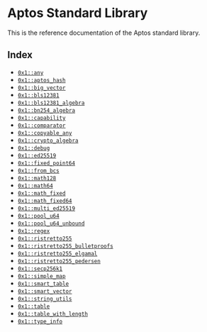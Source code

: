 
<a id="@Aptos_Standard_Library_0"></a>

# Aptos Standard Library


This is the reference documentation of the Aptos standard library.


<a id="@Index_1"></a>

## Index


-  [`0x1::any`](any.md#0x1_any)
-  [`0x1::aptos_hash`](hash.md#0x1_aptos_hash)
-  [`0x1::big_vector`](big_vector.md#0x1_big_vector)
-  [`0x1::bls12381`](bls12381.md#0x1_bls12381)
-  [`0x1::bls12381_algebra`](bls12381_algebra.md#0x1_bls12381_algebra)
-  [`0x1::bn254_algebra`](bn254_algebra.md#0x1_bn254_algebra)
-  [`0x1::capability`](capability.md#0x1_capability)
-  [`0x1::comparator`](comparator.md#0x1_comparator)
-  [`0x1::copyable_any`](copyable_any.md#0x1_copyable_any)
-  [`0x1::crypto_algebra`](crypto_algebra.md#0x1_crypto_algebra)
-  [`0x1::debug`](debug.md#0x1_debug)
-  [`0x1::ed25519`](ed25519.md#0x1_ed25519)
-  [`0x1::fixed_point64`](fixed_point64.md#0x1_fixed_point64)
-  [`0x1::from_bcs`](from_bcs.md#0x1_from_bcs)
-  [`0x1::math128`](math128.md#0x1_math128)
-  [`0x1::math64`](math64.md#0x1_math64)
-  [`0x1::math_fixed`](math_fixed.md#0x1_math_fixed)
-  [`0x1::math_fixed64`](math_fixed64.md#0x1_math_fixed64)
-  [`0x1::multi_ed25519`](multi_ed25519.md#0x1_multi_ed25519)
-  [`0x1::pool_u64`](pool_u64.md#0x1_pool_u64)
-  [`0x1::pool_u64_unbound`](pool_u64_unbound.md#0x1_pool_u64_unbound)
-  [`0x1::regex`](regex.md#0x1_regex)
-  [`0x1::ristretto255`](ristretto255.md#0x1_ristretto255)
-  [`0x1::ristretto255_bulletproofs`](ristretto255_bulletproofs.md#0x1_ristretto255_bulletproofs)
-  [`0x1::ristretto255_elgamal`](ristretto255_elgamal.md#0x1_ristretto255_elgamal)
-  [`0x1::ristretto255_pedersen`](ristretto255_pedersen.md#0x1_ristretto255_pedersen)
-  [`0x1::secp256k1`](secp256k1.md#0x1_secp256k1)
-  [`0x1::simple_map`](simple_map.md#0x1_simple_map)
-  [`0x1::smart_table`](smart_table.md#0x1_smart_table)
-  [`0x1::smart_vector`](smart_vector.md#0x1_smart_vector)
-  [`0x1::string_utils`](string_utils.md#0x1_string_utils)
-  [`0x1::table`](table.md#0x1_table)
-  [`0x1::table_with_length`](table_with_length.md#0x1_table_with_length)
-  [`0x1::type_info`](type_info.md#0x1_type_info)


[move-book]: https://aptos.dev/move/book/SUMMARY
